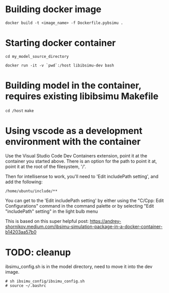 # Building docker image

```docker build -t <image_name> -f Dockerfile.pybsimu .```

# Starting docker container

```cd my_model_source_directory```

```docker run -it -v `pwd`:/host libibsimu-dev bash```

# Building model in the container, requires existing libibsimu Makefile

```cd /host```
```make```

# Using vscode as a development environment with the container

Use the Visual Studio Code Dev Containers extension, point it at the container you started above. There is an option for the path to point it at, point it at the root of the filesystem, '/'.

Then for intellisense to work, you'll need to 'Edit includePath setting', and add the following:

```/home/ubuntu/include/**```

You can get to the 'Edit includePath setting' by either using the "C/Cpp: Edit Configurations" command in the command palette or by selecting "Edit "includePath" setting" in the light bulb menu

This is based on this super helpful post:   https://andrey-shornikov.medium.com/ibsimu-simulation-package-in-a-docker-container-b14203aa57b0

# TODO: cleanup

ibsimu_config.sh is in the model directory, need to move it into the dev image.
```
# sh ibsimu_config/ibsimu_config.sh
# source ~/.bashrc
```
